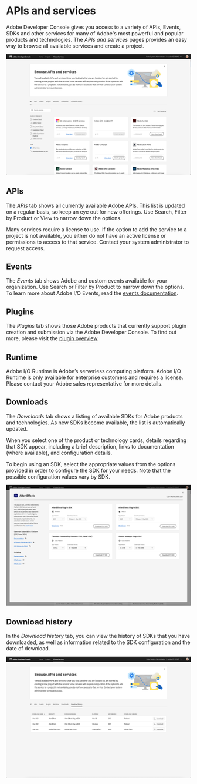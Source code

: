 # APIs and services

Adobe Developer Console gives you access to a variety of APIs, Events, SDKs and other services for many of Adobe's most powerful and popular products and technologies. The *APIs and services* pages provides an easy way to browse all available services and create a project. 

![APIS_and_services](../images/apis-and-services.png)

## APIs

The *APIs* tab shows all currently available Adobe APIs. This list is updated on a regular basis, so keep an eye out for new offerings. Use Search, Filter by Product or View to narrow down the options. 

Many services require a license to use. If the option to add the service to a project is not available, you either do not have an active license or permissions to access to that service. Contact your system administrator to request access.

## Events

The *Events* tab shows Adobe and custom events available for your organization. Use  Search or Filter by Product to narrow down the options. To learn more about Adobe I/O Events, read the [events documentation](https://www.adobe.com/go/devs_events).

## Plugins

The *Plugins* tab shows those Adobe products that currently support plugin creation and submission via the Adobe Developer Console. To find out more, please visit the [plugin overview](plugins/).

## Runtime

Adobe I/O Runtime is Adobe’s serverless computing platform. Adobe I/O Runtime is only available for enterprise customers and requires a license. Please contact your Adobe sales representative for more details. 

## Downloads

The *Downloads* tab shows a listing of available SDKs for Adobe products and technologies. As new SDKs become available, the list is automatically updated.

When you select one of the product or technology cards, details regarding that SDK appear, including a brief description, links to documentation (where available), and configuration details.

To begin using an SDK, select the appropriate values from the options provided in order to configure the SDK for your needs. Note that the possible configuration values vary by SDK.

![Selecting an SDK](../images/download-details.png)


## Download history

In the *Download history* tab, you can view the history of SDKs that you have downloaded, as well as information related to the SDK configuration and the date of download.

![Download history](../images/download-sdk-history.png)
